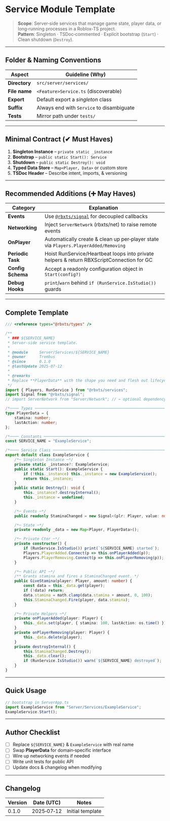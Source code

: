 # Service Module Template

> **Scope**: Server‑side services that manage game state, player data, or long‑running processes in a Roblox‑TS project.  
> **Pattern**: Singleton · TSDoc‑commented · Explicit bootstrap (`Start`) · Clean shutdown (`Destroy`).

---

## Folder & Naming Conventions

| Aspect              | Guideline (Why)                                |
|---------------------|------------------------------------------------|
| **Directory**       | `src/server/services/`                         |
| **File name**       | `<Feature>Service.ts` (discoverable)           |
| **Export**          | Default export a *singleton* class             |
| **Suffix**          | Always end with `Service` to disambiguate      |
| **Tests**           | Mirror path under `tests/`                     |

---

## Minimal Contract (✔ Must Haves)

1. **Singleton Instance** – `private static _instance`  
2. **Bootstrap** – `public static Start(): Service`  
3. **Shutdown** – `public static Destroy(): void`  
4. **Typed Data Store** – `Map<Player, Data>` or custom store  
5. **TSDoc Header** – Describe intent, imports, & versioning

---

## Recommended Additions (➕ May Haves)

| Category          | Explanation                                                                                 |
|-------------------|---------------------------------------------------------------------------------------------|
| **Events**        | Use [`@rbxts/signal`](https://github.com/Sleitnick/rbx-ts-signal) for decoupled callbacks    |
| **Networking**    | Inject `ServerNetwork` (rbxts/net) to raise remote events                                   |
| **OnPlayer**      | Automatically create & clean up per‑player state via `Players.PlayerAdded/Removing`         |
| **Periodic Task** | Hoist RunService/Heartbeat loops into private helpers & return RBXScriptConnection for GC   |
| **Config Schema** | Accept a readonly configuration object in `Start(config?)`                                  |
| **Debug Hooks**   | `print`/`warn` behind `if (RunService.IsStudio())` guards                                    |

---

## Complete Template

```ts
/// <reference types="@rbxts/types" />

/**
 * ### ${SERVICE_NAME}
 * Server‑side service template.
 *
 * @module     Server/Services/${SERVICE_NAME}
 * @owner      Trembus
 * @since      0.1.0
 * @lastUpdate 2025‑07‑12
 *
 * @remarks
 * Replace **PlayerData** with the shape you need and flesh out lifecycle hooks.
 */
import { Players, RunService } from "@rbxts/services";
import Signal from "@rbxts/signal";
// import ServerNetwork from "Server/Network"; // ← optional dependency

/*──── Types ───────────────────────────────────────────────────────────*/
type PlayerData = {
    stamina: number;
    lastAction: number;
};

/*──── Constants ──────────────────────────────────────────────────────*/
const SERVICE_NAME = "ExampleService";

/*──── Service Class ──────────────────────────────────────────────────*/
export default class ExampleService {
    /*─ Singleton Instance ─*/
    private static _instance?: ExampleService;
    public static Start(): ExampleService {
        if (!this._instance) this._instance = new ExampleService();
        return this._instance;
    }
    public static Destroy(): void {
        this._instance?.destroyInternal();
        this._instance = undefined;
    }

    /*─ Events ─*/
    public readonly StaminaChanged = new Signal<(plr: Player, value: number) => void>();

    /*─ State ─*/
    private readonly _data = new Map<Player, PlayerData>();

    /*─ Private Ctor ─*/
    private constructor() {
        if (RunService.IsStudio()) print(`${SERVICE_NAME} started`);
        Players.PlayerAdded.Connect(p => this.onPlayerAdded(p));
        Players.PlayerRemoving.Connect(p => this.onPlayerRemoving(p));
    }

    /*─ Public API ─*/
    /** Grants stamina and fires a StaminaChanged event. */
    public GiveStamina(player: Player, amount: number) {
        const data = this._data.get(player);
        if (!data) return;
        data.stamina = math.clamp(data.stamina + amount, 0, 100);
        this.StaminaChanged.Fire(player, data.stamina);
    }

    /*─ Private Helpers ─*/
    private onPlayerAdded(player: Player) {
        this._data.set(player, { stamina: 100, lastAction: os.time() });
    }
    private onPlayerRemoving(player: Player) {
        this._data.delete(player);
    }
    private destroyInternal() {
        this.StaminaChanged.Destroy();
        this._data.clear();
        if (RunService.IsStudio()) warn(`${SERVICE_NAME} destroyed`);
    }
}
```

---

## Quick Usage

```ts
// bootstrap in ServerApp.ts
import ExampleService from "Server/Services/ExampleService";
ExampleService.Start();
```

---

## Author Checklist

- [ ] Replace `${SERVICE_NAME}` & `ExampleService` with real name  
- [ ] Swap **PlayerData** for domain‑specific interface  
- [ ] Wire up networking events if needed  
- [ ] Write unit tests for public API  
- [ ] Update docs & changelog when modifying

---

## Changelog

| Version | Date (UTC) | Notes                |
|---------|------------|----------------------|
| 0.1.0   | 2025‑07‑12 | Initial template     |
